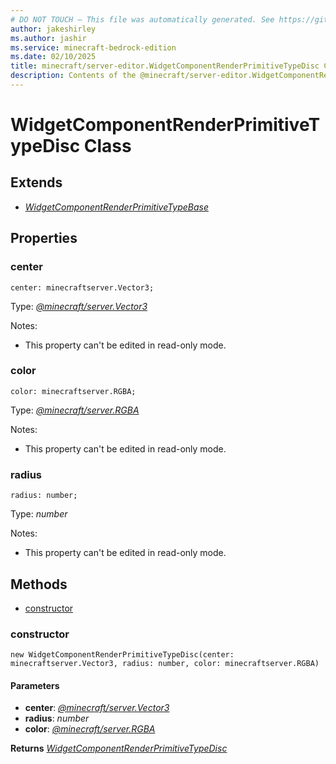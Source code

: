 ```yaml
---
# DO NOT TOUCH — This file was automatically generated. See https://github.com/mojang/minecraftapidocsgenerator to modify descriptions, examples, etc.
author: jakeshirley
ms.author: jashir
ms.service: minecraft-bedrock-edition
ms.date: 02/10/2025
title: minecraft/server-editor.WidgetComponentRenderPrimitiveTypeDisc Class
description: Contents of the @minecraft/server-editor.WidgetComponentRenderPrimitiveTypeDisc class.
---
```

# WidgetComponentRenderPrimitiveTypeDisc Class

## Extends
- [*WidgetComponentRenderPrimitiveTypeBase*](WidgetComponentRenderPrimitiveTypeBase.md)

## Properties

### **center**
`center: minecraftserver.Vector3;`

Type: [*@minecraft/server.Vector3*](../../../scriptapi/minecraft/server/Vector3.md)

Notes:
  - This property can't be edited in read-only mode.

### **color**
`color: minecraftserver.RGBA;`

Type: [*@minecraft/server.RGBA*](../../../scriptapi/minecraft/server/RGBA.md)

Notes:
  - This property can't be edited in read-only mode.

### **radius**
`radius: number;`

Type: *number*

Notes:
  - This property can't be edited in read-only mode.

## Methods
- [constructor](#constructor)

### **constructor**
`
new WidgetComponentRenderPrimitiveTypeDisc(center: minecraftserver.Vector3, radius: number, color: minecraftserver.RGBA)
`

#### **Parameters**
- **center**: [*@minecraft/server.Vector3*](../../../scriptapi/minecraft/server/Vector3.md)
- **radius**: *number*
- **color**: [*@minecraft/server.RGBA*](../../../scriptapi/minecraft/server/RGBA.md)

**Returns** [*WidgetComponentRenderPrimitiveTypeDisc*](WidgetComponentRenderPrimitiveTypeDisc.md)

